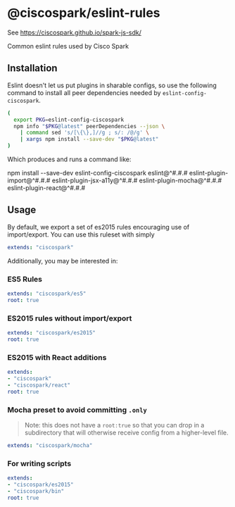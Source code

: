 # @ciscospark/eslint-rules

See https://ciscospark.github.io/spark-js-sdk/

Common eslint rules used by Cisco Spark

## Installation

Eslint doesn't let us put plugins in sharable configs, so use the following command to install all peer dependencies needed by `eslint-config-ciscospark`.

```bash
(
  export PKG=eslint-config-ciscospark
  npm info "$PKG@latest" peerDependencies --json \
    | command sed 's/[\{\},]//g ; s/: /@/g' \
    | xargs npm install --save-dev "$PKG@latest"
)
```

Which produces and runs a command like:

npm install --save-dev eslint-config-ciscospark eslint@^#.#.# eslint-plugin-import@^#.#.# eslint-plugin-jsx-a11y@^#.#.# eslint-plugin-mocha@^#.#.# eslint-plugin-react@^#.#.#

## Usage

By default, we export a set of es2015 rules encouraging use of import/export. You can use this ruleset with simply

```yaml
extends: "ciscospark"
```

Additionally, you may be interested in:

### ES5 Rules
```yaml
extends: "ciscospark/es5"
root: true
```
### ES2015 rules without import/export
```yaml
extends: "ciscospark/es2015"
root: true
```
### ES2015 with React additions
```yaml
extends:
- "ciscospark"
- "ciscospark/react"
root: true
```

### Mocha preset to avoid committing `.only`
> Note: this does not have a `root:true` so that you can drop in a subdirectory that will otherwise receive config from a higher-level file.
```yaml
extends: "ciscospark/mocha"
```
### For writing scripts
```yaml
extends:
- "ciscospark/es2015"
- "ciscospark/bin"
root: true
```
